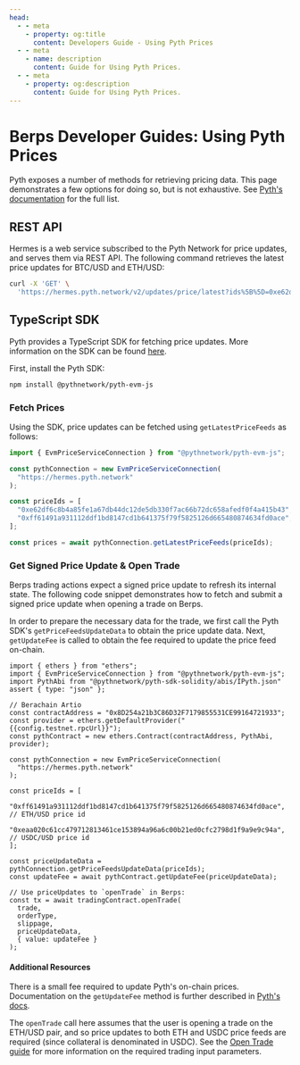```yaml
---
head:
  - - meta
    - property: og:title
      content: Developers Guide - Using Pyth Prices
  - - meta
    - name: description
      content: Guide for Using Pyth Prices.
  - - meta
    - property: og:description
      content: Guide for Using Pyth Prices.
---
```


<script setup>
  import config from '@berachain/config/constants.json';
</script>

# Berps Developer Guides: Using Pyth Prices

Pyth exposes a number of methods for retrieving pricing data. This page demonstrates a few options for doing so, but is not exhaustive. See [Pyth's documentation](https://docs.pyth.network/price-feeds/fetch-price-updates) for the full list.

## REST API

Hermes is a web service subscribed to the Pyth Network for price updates, and serves them via REST API. The following command retrieves the latest price updates for BTC/USD and ETH/USD:

```bash
curl -X 'GET' \
  'https://hermes.pyth.network/v2/updates/price/latest?ids%5B%5D=0xe62df6c8b4a85fe1a67db44dc12de5db330f7ac66b72dc658afedf0f4a415b43&ids%5B%5D=0xc96458d393fe9deb7a7d63a0ac41e2898a67a7750dbd166673279e06c868df0a'
```

## TypeScript SDK

Pyth provides a TypeScript SDK for fetching price updates. More information on the SDK can be found [here](https://github.com/pyth-network/pyth-crosschain/tree/main/target_chains/ethereum/sdk/js).

First, install the Pyth SDK:

```bash
npm install @pythnetwork/pyth-evm-js
```

### Fetch Prices

Using the SDK, price updates can be fetched using `getLatestPriceFeeds` as follows:

```typescript
import { EvmPriceServiceConnection } from "@pythnetwork/pyth-evm-js";

const pythConnection = new EvmPriceServiceConnection(
  "https://hermes.pyth.network"
);

const priceIds = [
  "0xe62df6c8b4a85fe1a67db44dc12de5db330f7ac66b72dc658afedf0f4a415b43", // BTC/USD price id
  "0xff61491a931112ddf1bd8147cd1b641375f79f5825126d665480874634fd0ace", // ETH/USD price id
];

const prices = await pythConnection.getLatestPriceFeeds(priceIds);
```

### Get Signed Price Update & Open Trade

Berps trading actions expect a signed price update to refresh its internal state. The following code snippet demonstrates how to fetch and submit a signed price update when opening a trade on Berps.

In order to prepare the necessary data for the trade, we first call the Pyth SDK's `getPriceFeedsUpdateData` to obtain the price update data. Next, `getUpdateFee` is called to obtain the fee required to update the price feed on-chain.

```typescript-vue
import { ethers } from "ethers";
import { EvmPriceServiceConnection } from "@pythnetwork/pyth-evm-js";
import PythAbi from "@pythnetwork/pyth-sdk-solidity/abis/IPyth.json" assert { type: "json" };

// Berachain Artio
const contractAddress = "0x8D254a21b3C86D32F7179855531CE99164721933";
const provider = ethers.getDefaultProvider("{{config.testnet.rpcUrl}}");
const pythContract = new ethers.Contract(contractAddress, PythAbi, provider);

const pythConnection = new EvmPriceServiceConnection(
  "https://hermes.pyth.network"
);

const priceIds = [
  "0xff61491a931112ddf1bd8147cd1b641375f79f5825126d665480874634fd0ace", // ETH/USD price id
  "0xeaa020c61cc479712813461ce153894a96a6c00b21ed0cfc2798d1f9a9e9c94a", // USDC/USD price id
];

const priceUpdateData = pythConnection.getPriceFeedsUpdateData(priceIds);
const updateFee = await pythContract.getUpdateFee(priceUpdateData);

// Use priceUpdates to `openTrade` in Berps:
const tx = await tradingContract.openTrade(
  trade,
  orderType,
  slippage,
  priceUpdateData,
  { value: updateFee }
);
```

#### Additional Resources

There is a small fee required to update Pyth's on-chain prices. Documentation on the `getUpdateFee` method is further described in [Pyth's docs](https://docs.pyth.network/price-feeds/api-reference/evm/get-update-fee).

The `openTrade` call here assumes that the user is opening a trade on the ETH/USD pair, and so price updates to both ETH and USDC price feeds are required (since collateral is denominated in USDC). See the [Open Trade guide](/developers/guides/open-trade) for more information on the required trading input parameters.
